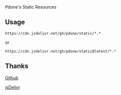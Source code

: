 Pdone's Static Resources

## Usage

	https://cdn.jsdelivr.net/gh/pdone/static/*.*
or

	https://cdn.jsdelivr.net/gh/pdone/static@latest/*.*
## Thanks
[Github](https://github.com/?_blank)

[jsDelivr](https://www.jsdelivr.com/?_blank)

